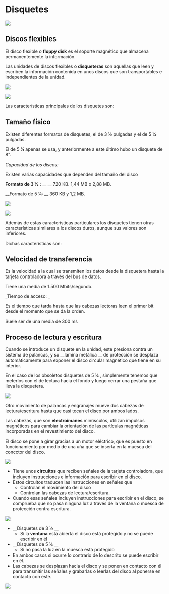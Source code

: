# Disquetes

![](img/1_Disquettes0.jpg)

## Discos flexibles

El disco flexible o  __floppy disk__  es el soporte magnético que almacena permanentemente la información\.

Las unidades de discos flexibles o  __disqueteras__  son aquellas que leen y escriben la información contenida en unos discos que son transportables e independientes de la unidad\.

![](img/1_Disquettes1.jpg)

![](img/1_Disquettes2.jpg)

Las características principales de los disquetes son:

## Tamaño físico

Existen diferentes formatos de disquetes, el de 3 ½ pulgadas y el de 5 ¼ pulgadas\.

El de 5 ¼ apenas se usa, y anteriormente a este último hubo un disquete de 8"\.

_Capacidad de los discos:_

Existen varias capacidades que dependen del tamaño del disco

__Formato de 3 ½__  __:__  __ __ 720 KB\. 1,44 MB o 2,88 MB\.

__Formato de 5 ¼: __ 360 KB y 1,2 MB\.

![](img/1_Disquettes3.jpg)

![](img/1_Disquettes4.jpg)

Además de estas características particulares los disquetes tienen otras características similares a los discos duros, aunque sus valores son inferiores\.

Dichas características son:

## Velocidad de transferencia

Es la velocidad a la cual se transmiten los datos desde la disquetera hasta la tarjeta controladora a través del bus de datos\.

Tiene una media de 1\.500 Mbits/segundo\.

_Tiempo de acceso: _

Es el tiempo que tarda hasta que las cabezas lectoras leen el primer bit desde el momento que se da la orden\.

Suele ser de una media de 300 ms

## Proceso de lectura y escritura

Cuando se introduce un disquete en la unidad, este presiona contra un sistema de palancas, y su  __lámina metálica __ de protección se desplaza automáticamente para exponer el disco circular magnético que tiene en su interior\.

En el caso de los obsoletos disquetes de 5 ¼ , simplemente tenemos que meterlos con el de lectura hacia el fondo y luego cerrar una pestaña que lleva la disquetera\.

![](img/1_Disquettes5.png)

Otro movimiento de palancas y engranajes mueve dos cabezas de lectura/escritura hasta que casi tocan el disco por ambos lados\.

Las cabezas, que son  __electroimanes__  minúsculos, utilizan impulsos magnéticos para cambiar la orientación de las partículas magnéticas incorporadas en el revestimiento del disco\.

El disco se pone a girar gracias a un motor eléctrico, que es puesto en funcionamiento por medio de una uña que se inserta en la muesca del concctor del disco\.

![](img/1_Disquettes6.png)


* Tiene unos  __circuitos__  que reciben señales de la tarjeta controladora, que incluyen instrucciones e información para escribir en el disco\.
* Estos circuitos traducen las instrucciones en señales que
  * Controlan el movimiento del disco
  * Controlan las cabezas de lectura/escritura\.
* Cuando esas señales incluyen instrucciones para escribir en el disco, se comprueba que no pasa ninguna luz a través de la ventana o muesca de protección contra escritura\.

![](img/1_Disquettes7.png)

* __Disquetes de 3 ½ __
  * Si la  __ventana__  está abierta el disco está protegido y no se puede escribir en él
* __Disquetes de 5 ¼  __
  * Si no pasa la luz en la muesca está protegido
* En ambos casos si ocurre lo contrario de lo descrito se puede escribir en él\.
* Las cabezas se desplazan hacia el disco y se ponen en contacto con él para transmitir las señales y grabarlas o leerlas del disco al ponerse en contacto con este\.

![](img/1_Disquettes8.png)
